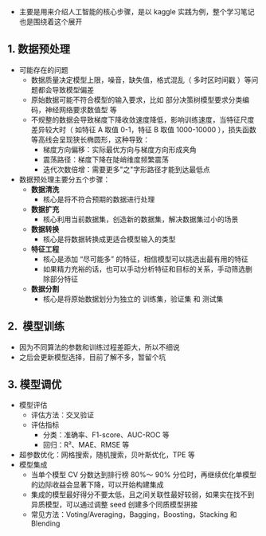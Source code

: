 - 主要是用来介绍人工智能的核心步骤，是以 kaggle 实践为例，整个学习笔记也是围绕着这个展开

## 1. 数据预处理

- 可能存在的问题
  - 数据质量决定模型上限，噪音，缺失值，格式混乱（ 多时区时间戳 ）等问题都会导致模型偏差
  - 原始数据可能不符合模型的输入要求，比如 部分决策树模型要求分类编码，神经网络要求数值型 等
  - 不规整的数据会导致梯度下降收敛速度降低，影响训练速度，当特征尺度差异较大时（ 如特征 A 取值 0-1，特征 B 取值 1000-10000 ），损失函数等高线会呈现狭长椭圆形，这种导致：
    - 梯度方向偏移：实际最优方向与梯度方向形成夹角
    - 震荡路径：梯度下降在陡峭维度频繁震荡
    - 迭代次数倍增：需要更多"之"字形路径才能到达最低点
- 数据预处理主要分五个步骤：
  - **数据清洗**
    - 核心是将不符合预期的数据进行处理
  - **数据扩充**
    - 核心利用当前数据集，创造新的数据集，解决数据集过小的场景
  - **数据转换**
    - 核心是将数据转换成更适合模型输入的类型
  - **特征工程**
    - 核心是添加 “尽可能多” 的特征，相信模型可以挑选出最有用的特征
    - 如果精力充裕的话，也可以手动分析特征和目标的关系，手动筛选删除部分特征
  - **数据分割**
    - 核心是将原始数据划分为独立的 训练集，验证集 和 测试集

## 2.  模型训练

- 因为不同算法的参数和训练过程差距大，所以不细说
- 之后会更新模型选择，目前了解不多，暂留个坑

## 3. 模型调优

- 模型评估
  - 评估方法：交叉验证
  - 评估指标
    - 分类：准确率、F1-score、AUC-ROC 等
    - 回归：R²、MAE、RMSE 等
- 超参数优化：网格搜索，随机搜索，贝叶斯优化，TPE 等
- 模型集成
  - 当单个模型 CV 分数达到排行榜 80%～ 90% 分位时，再继续优化单模型的边际收益会显著下降，可以开始构建集成
  - 集成的模型最好得分不要太低，且之间关联性最好较弱，如果实在找不到异质模型，可以通过调整 seed 创建多个同质模型拼接
  - 常见方法：Voting/Averaging，Bagging，Boosting，Stacking 和 Blending
